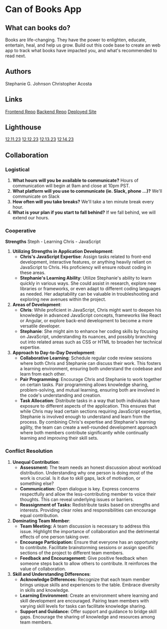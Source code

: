 # Can of Books App

## What can books do?

Books are life-changing. They have the power to enlighten, educate, entertain, heal, and help us grow. Build out this code base to create an web app to track what books have impacted you, and what's recommended to read next.

## Authors

Stephanie G. Johnson
Christopher Acosta

## Links

[Frontend Repo](https://github.com/cacosta12345/can-of-books-frontend.git)
[Backend Repo](https://github.com/StepheeGee/can-of-books-backend.git)
[Deployed Site](https://fascinating-sunburst-0880d4.netlify.app/)

## Lighthouse

[12.11.23](./lab11%20lighthouse.PNG)
[12.12.23]()
[12.13.23]()
[12.14.23]()

## Collaboration

### Logistical

1. **What hours will you be available to communicate?**
Hours of communication will begin at 9am and close at 10pm PST.
2. **What platform will you use to communicate (ie. Slack, phone …)?**
We'll communicate on Slack
3. **How often will you take breaks?**
We'll take a ten minute break every hour.
4. **What is your plan if you start to fall behind?**
If we fall behind, we will extend our hours.

### Cooperative

**Strengths**
Steph - Learning
Chris - JavaScript

1. **Utilizing Strengths in Application Development**:
   - **Chris's JavaScript Expertise**: Assign tasks related to front-end development, interactive features, or anything heavily reliant on JavaScript to Chris. His proficiency will ensure robust coding in these areas.
   - **Stephanie's Learning Ability**: Utilize Stephanie's ability to learn quickly in various ways. She could assist in research, explore new libraries or frameworks, or even adapt to different coding languages as needed. Her adaptability can be valuable in troubleshooting and exploring new avenues within the project.
2. **Areas of Development**:
   - **Chris**: While proficient in JavaScript, Chris might want to deepen his knowledge in advanced JavaScript concepts, frameworks like React or Angular, or explore back-end development to become a more versatile developer.
   - **Stephanie**: She might aim to enhance her coding skills by focusing on JavaScript, understanding its nuances, and possibly branching out into related areas such as CSS or HTML to broaden her technical expertise.
3. **Approach to Day-to-Day Development**:
   - **Collaborative Learning**: Schedule regular code review sessions where both Chris and Stephanie can discuss their work. This fosters a learning environment, ensuring both understand the codebase and learn from each other.
   - **Pair Programming**: Encourage Chris and Stephanie to work together on certain tasks. Pair programming allows knowledge sharing, problem-solving, and mutual learning, ensuring both are involved in the code's understanding and creation.
   - **Task Allocation**: Distribute tasks in a way that both individuals have exposure to different aspects of the application. This ensures that while Chris may lead certain sections requiring JavaScript expertise, Stephanie is involved enough to understand and learn from the process.
By combining Chris's expertise and Stephanie's learning agility, the team can create a well-rounded development approach where both members contribute significantly while continually learning and improving their skill sets.

### Conflict Resolution

1. **Unequal Contribution**:
   - **Assessment:** The team needs an honest discussion about workload distribution. Understanding why one person is doing most of the work is crucial. Is it due to skill gaps, lack of motivation, or something else?
   - **Communication:** Open dialogue is key. Express concerns respectfully and allow the less-contributing member to voice their thoughts. This can reveal underlying issues or barriers.
   - **Reassignment of Tasks:** Redistribute tasks based on strengths and interests. Providing clear roles and responsibilities can encourage equal contribution.
2. **Dominating Team Member**:
   - **Team Meeting:** A team discussion is necessary to address this issue. Highlight the importance of collaboration and the detrimental effects of one person taking over.
   - **Encourage Participation:** Ensure that everyone has an opportunity to contribute. Facilitate brainstorming sessions or assign specific sections of the project to different team members.
   - **Feedback and Encouragement:** Give positive feedback when someone steps back to allow others to contribute. It reinforces the value of collaboration.
3. **Skill and Understanding Differences**:
   - **Acknowledge Differences:** Recognize that each team member brings unique skills and experiences to the table. Embrace diversity in skills and knowledge.
   - **Learning Environment:** Create an environment where learning and skill development are encouraged. Pairing team members with varying skill levels for tasks can facilitate knowledge sharing.
   - **Support and Guidance:** Offer support and guidance to bridge skill gaps. Encourage the sharing of knowledge and resources among team members.
